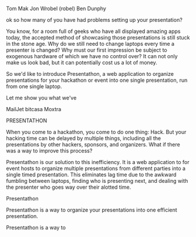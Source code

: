 Tom Mak
Jon Wrobel (robel)
Ben Dunphy


ok so how many of you have had problems setting up your presentation?

You know, for a room full of geeks who have all displayed amazing apps today, the accepted method of showcasing those presentations is still stuck in the stone age. 
Why do we still need to change laptops every time a presenter is changed? 
Why must our first impression be subject to exogenous hardware of which we have no control over? 
It can not only make us look bad, but it can potentially cost us a lot of money.

So we'd like to introduce Presentathon, a web application to organize presentations for your hackathon or event into one single presentation, run from one single laptop. 

Let me show you what we've 


MailJet
bitcasa
Moxtra

PRESENTATHON

When you come to a hackathon, you come to do one thing: Hack. 
But your hacking time can be delayed by multiple things, including all the presentations by other hackers, sponsors, and organizers. 
What if there was a way to improve this process?

Presentathon is our solution to this inefficiency. It is a web application to for event hosts to organize multiple presentations from different parties into a single timed presentation. This eliminates lag time due to the awkward fumbling between laptops, finding who is presenting next, and dealing with the presenter who goes way over their alotted time. 





Presentathon 

Presentathon is a way to organize your presentations into one efficient presentation. 

Presentathon is a way to 
